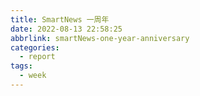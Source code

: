 ```yaml
---
title: SmartNews 一周年
date: 2022-08-13 22:58:25
abbrlink: smartNews-one-year-anniversary
categories:
  - report
tags:
  - week
---
```

